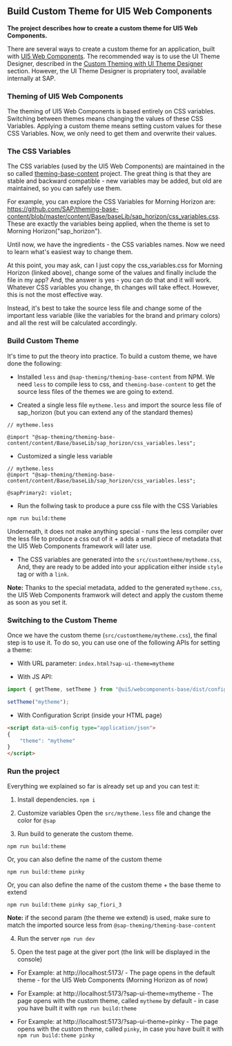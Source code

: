 ## Build Custom Theme for UI5 Web Components

**The project describes how to create a custom theme for  UI5 Web Components.**

There are several ways to create a custom theme for an application, built with [UI5 Web Components](https://github.com/SAP/ui5-webcomponents/).
The recommended way is to use the UI Theme Designer, described in  the [Custom Theming with UI Theme Designer](https://github.com/SAP/ui5-webcomponents/blob/main/docs/3-customizing/02-theme.md) section.
However, the UI Theme Designer is propriatery tool, available internally at SAP.


### Theming of UI5 Web Components

The theming of UI5 Web Components is based entirely on CSS variables. Switching between themes means changing the values of these CSS Variables. Applying a custom theme means setting custom values for these CSS Variables.
Now, we only need to get them and overwrite their values.

### The CSS Variables

The CSS variables (used by the UI5 Web Components) are maintained in the so called [theming-base-content](https://github.com/SAP/theming-base-content) project. The great thing is that they are stable and backward compatible - new variables may be added, but old are maintained, so you can safely use them.

For example, you can explore the CSS Variables for Morning Horizon are: https://github.com/SAP/theming-base-content/blob/master/content/Base/baseLib/sap_horizon/css_variables.css.
These are exactly the variables being applied, when the theme is set to Morning Horizon("sap_horizon").

Until now, we have the ingredients - the CSS variables names. Now we need to learn what's easiest way to change them.

At this point, you may ask, can I just copy the css_variables.css for Morning Horizon (linked above), 
change some of the values and finally include the file in my app? And, the answer is yes - you can do that and it will work. Whatever CSS variables you change, th changes will take effect. However, this is not the most effective way. 

Instead, it's best to take the source less file and change some of the important less variable (like the variables for the brand and primary colors) and all the rest will be calculated accordingly.

### Build Custom Theme

It's time to put the theory into practice. To build a custom theme, we have done the following:

- Installed `less` and `@sap-theming/theming-base-content` from NPM. We need `less` to compile less to css, and `theming-base-content` to get the source less files of the themes we are going to extend.

- Created a single less file `mytheme.less` and import the source less file of sap_horizon (but you can extend any of the standard themes)

```less
// mytheme.less

@import "@sap-theming/theming-base-content/content/Base/baseLib/sap_horizon/css_variables.less";
```

- Customized a single less variable
```less
// mytheme.less
@import "@sap-theming/theming-base-content/content/Base/baseLib/sap_horizon/css_variables.less";

@sapPrimary2: violet;
```

- Run the follwing task to produce a pure css file with the CSS Variables

`npm run build:theme`

Underneath, it does not make anything special - runs the less compiler over the less file to produce a css out of it + adds a small piece of metadata that the UI5 Web Components framework will later use.

- The CSS variables are generated into the `src/customtheme/mytheme.css`,
And, they are ready to be added into your application either inside `style` tag or with a `link`.

**Note:** Thanks to the special metadata, added to the generated `mytheme.css`, the UI5 Web Components framwork will detect and apply the custom theme as soon as you set it.

### Switching to the Custom Theme

Once we have the custom theme (`src/customtheme/mytheme.css`), the final step is to use it.
To do so, you can use one of the following APIs for setting a theme:

- With URL parameter: `index.html?sap-ui-theme=mytheme`

- With JS API:
```ts
import { getTheme, setTheme } from "@ui5/webcomponents-base/dist/config/Theme.js";

setTheme("mytheme");
```

- With Configuration Script (inside your HTML page)
```html
<script data-ui5-config type="application/json">
{
	"theme": "mytheme"
}
</script>
```


### Run the project
Everything we explained so far is already set up and you can test it:


1. Install dependencies.
`npm i`

2. Customize variables
Open the `src/mytheme.less` file and change the color for `@sap`

3. Run build to generate the custom theme.

`npm run build:theme`

Or, you can also define the name of the custom theme

`npm run build:theme pinky`

Or, you can also define the name of the custom theme + the base theme to extend

`npm run build:theme pinky sap_fiori_3`

**Note:** if the second param (the theme we extend) is used, make sure to match the imported source less from `@sap-theming/theming-base-content`

4. Run the server
`npm run dev`

5. Open the test page at the giver port (the link will be displayed in the console)
- For Example: at http://localhost:5173/ - The page opens in the default theme - for the UI5 Web Components (Morning Horizon as of now)

- For Example: at http://localhost:5173/?sap-ui-theme=mytheme - The page opens with the custom theme, called `mytheme` by default - in case you have built it with `npm run build:theme`

- For Example: at http://localhost:5173/?sap-ui-theme=pinky - The page opens with the custom theme, called `pinky`, in case you have built it with `npm run build:theme pinky`